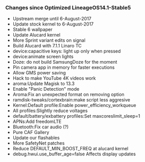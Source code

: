 ### Changes since Optimized LineageOS14.1-Stable5

* Upstream merge until 6-August-2017
* Update stock kernel to 6-August-2017
* Stable 6 wallpaper
* Update Alucard kernel
* More Sprint variant edits on signal
* Build Alucard with 7.1.1 Linaro TC
* device:capacitive keys: light up only when pressed
* device:animate screen lights
* Doze: do not build SamsungDoze for the moment
* Pin camera app in memory for faster executions
* Allow GMS power saving
* Hack to make YouTube 4K videos work
* aroma:Update Magisk to 13.3
* Enable "Panic Detection" mode
* Aroma:Fix an unexpected format on removing option
* ramdisk-tweaks/cortexbrain:make script less aggresive
* Kernel:Default profile:Enable power_efficiency_workqueue
* All profiles:Slightly reduce voltages
* default/battery/exbattery profiles:Set maxcoreslimit_sleep=1
* APNs:Add freedomLTE
* Bluetooth:Fix car audio (?)
* Pure CAF Gallery
* Update our flashables
* More SafetyNet patches
* Reduce DEFAULT_MIN_BOOST_FREQ at alucard kernel
* debug.hwui.use_buffer_age=false Affects display updates
